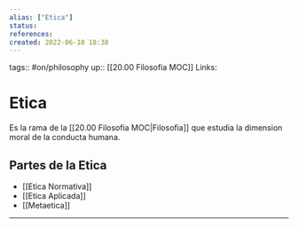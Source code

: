 ```yaml
---
alias: ["Etica"]
status:
references:
created: 2022-06-10 18:38
---
```

tags:: #on/philosophy 
up:: [[20.00 Filosofia MOC]]
Links: 
# Etica
Es la rama de la [[20.00 Filosofia MOC|Filosofia]] que estudia la dimension moral de la conducta humana.

## Partes de la Etica
- [[Etica Normativa]]
- [[Etica Aplicada]]
- [[Metaetica]]
___
